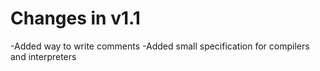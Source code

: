# Changes in v1.1
-Added way to write comments
-Added small specification for compilers and interpreters
